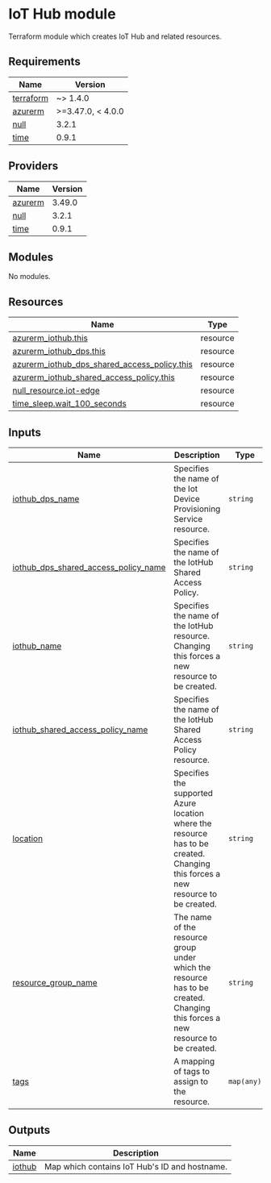 <!-- BEGIN_TF_DOCS -->
# IoT Hub module

Terraform module which creates IoT Hub and related resources.

## Requirements

| Name | Version |
|------|---------|
| <a name="requirement_terraform"></a> [terraform](#requirement\_terraform) | ~> 1.4.0 |
| <a name="requirement_azurerm"></a> [azurerm](#requirement\_azurerm) | >=3.47.0, < 4.0.0 |
| <a name="requirement_null"></a> [null](#requirement\_null) | 3.2.1 |
| <a name="requirement_time"></a> [time](#requirement\_time) | 0.9.1 |

## Providers

| Name | Version |
|------|---------|
| <a name="provider_azurerm"></a> [azurerm](#provider\_azurerm) | 3.49.0 |
| <a name="provider_null"></a> [null](#provider\_null) | 3.2.1 |
| <a name="provider_time"></a> [time](#provider\_time) | 0.9.1 |

## Modules

No modules.

## Resources

| Name | Type |
|------|------|
| [azurerm_iothub.this](https://registry.terraform.io/providers/hashicorp/azurerm/latest/docs/resources/iothub) | resource |
| [azurerm_iothub_dps.this](https://registry.terraform.io/providers/hashicorp/azurerm/latest/docs/resources/iothub_dps) | resource |
| [azurerm_iothub_dps_shared_access_policy.this](https://registry.terraform.io/providers/hashicorp/azurerm/latest/docs/resources/iothub_dps_shared_access_policy) | resource |
| [azurerm_iothub_shared_access_policy.this](https://registry.terraform.io/providers/hashicorp/azurerm/latest/docs/resources/iothub_shared_access_policy) | resource |
| [null_resource.iot-edge](https://registry.terraform.io/providers/hashicorp/null/3.2.1/docs/resources/resource) | resource |
| [time_sleep.wait_100_seconds](https://registry.terraform.io/providers/hashicorp/time/0.9.1/docs/resources/sleep) | resource |

## Inputs

| Name | Description | Type | Default | Required |
|------|-------------|------|---------|:--------:|
| <a name="input_iothub_dps_name"></a> [iothub\_dps\_name](#input\_iothub\_dps\_name) | Specifies the name of the Iot Device Provisioning Service resource. | `string` | n/a | yes |
| <a name="input_iothub_dps_shared_access_policy_name"></a> [iothub\_dps\_shared\_access\_policy\_name](#input\_iothub\_dps\_shared\_access\_policy\_name) | Specifies the name of the IotHub Shared Access Policy. | `string` | n/a | yes |
| <a name="input_iothub_name"></a> [iothub\_name](#input\_iothub\_name) | Specifies the name of the IotHub resource. Changing this forces a new resource to be created. | `string` | n/a | yes |
| <a name="input_iothub_shared_access_policy_name"></a> [iothub\_shared\_access\_policy\_name](#input\_iothub\_shared\_access\_policy\_name) | Specifies the name of the IotHub Shared Access Policy resource. | `string` | n/a | yes |
| <a name="input_location"></a> [location](#input\_location) | Specifies the supported Azure location where the resource has to be created. Changing this forces a new resource to be created. | `string` | n/a | yes |
| <a name="input_resource_group_name"></a> [resource\_group\_name](#input\_resource\_group\_name) | The name of the resource group under which the resource has to be created. Changing this forces a new resource to be created. | `string` | n/a | yes |
| <a name="input_tags"></a> [tags](#input\_tags) | A mapping of tags to assign to the resource. | `map(any)` | `{}` | no |

## Outputs

| Name | Description |
|------|-------------|
| <a name="output_iothub"></a> [iothub](#output\_iothub) | Map which contains IoT Hub's ID and hostname. |
<!-- END_TF_DOCS -->
